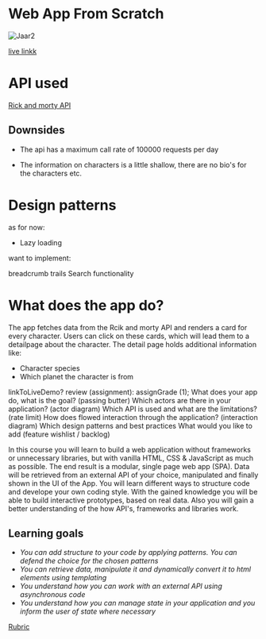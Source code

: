 # Web App From Scratch 

![Jaar2](https://user-images.githubusercontent.com/47485018/73750395-64639580-475d-11ea-8e5b-65df65fe5064.png)

[live linkk](https://countnick.github.io/web-app-from-scratch-1920/)

# API used

[Rick and morty API](https://rickandmortyapi.com/)

## Downsides

* The api has a maximum call rate of 100000 requests per day

* The information on characters is a little shallow, there are no bio's for the characters etc. 

# Design patterns

as for now:

* Lazy loading 

want to implement:

breadcrumb trails
Search functionality   

# What does the app do?

The app fetches data from the Rcik and morty API and renders a card for every character. Users can click on these cards, which will lead them to a detailpage about the character. The detail page holds additional information like: 

* Character species
* Which planet the character is from 

linkToLiveDemo? review (assignment): assignGrade (1);
What does your app do, what is the goal? (passing butter)
Which actors are there in your application? (actor diagram)
Which API is used and what are the limitations? (rate limit)
How does flowed interaction through the application? (interaction diagram)
Which design patterns and best practices
What would you like to add (feature wishlist / backlog)

In this course you will learn to build a web application without frameworks or unnecessary libraries, but with vanilla HTML, CSS & JavaScript as much as possible. The end result is a modular, single page web app (SPA). Data will be retrieved from an external API of your choice, manipulated and finally shown in the UI of the App. You will learn different ways to structure code and develope your own coding style. With the gained knowledge you will be able to build interactive prototypes, based on real data. Also you will gain a better understanding of the how API's, frameworks and libraries work.

## Learning goals

* _You can add structure to your code by applying patterns. You can defend the choice for the chosen patterns_
* _You can retrieve data, manipulate it and dynamically convert it to html elements using templating_
* _You understand how you can work with an external API using asynchronous code_
* _You understand how you can manage state in your application and you inform the user of state where necessary_

[Rubric](https://docs.google.com/spreadsheets/d/e/2PACX-1vTjZGWGPC_RMvTMry8YW5XOM79GEIdgS7I5JlOe6OeeOUdmv7ok1s9jQhzojNE4AsyzgL-jJCbRj1LN/pubhtml?gid=0&single=true)